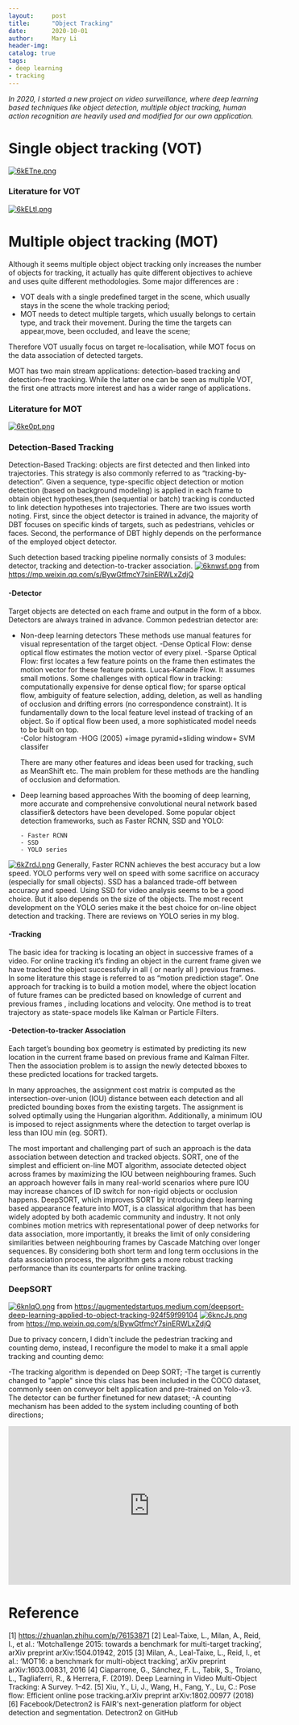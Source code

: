```yaml
---
layout:     post
title:      "Object Tracking"
date:       2020-10-01
author:     Mary Li
header-img:
catalog: true
tags:
- deep learning
- tracking
---
```

_In 2020, I started a new project on video surveillance, where deep learning based techniques like object detection, 
multiple object tracking, human action recognition are heavily used and modified for our own application._

# Single object tracking (VOT)
[![6kETne.png](https://s3.ax1x.com/2021/03/02/6kETne.png)](https://imgtu.com/i/6kETne)

### Literature for VOT

[![6kELtI.png](https://s3.ax1x.com/2021/03/02/6kELtI.png)](https://imgtu.com/i/6kELtI)

# Multiple object tracking (MOT)
Although it seems multiple object object tracking only increases the number of objects for tracking, 
it actually has quite different objectives to achieve and uses quite different methodologies. Some major differences are :
- VOT deals with a single predefined target in the scene, which usually stays in the scene the whole tracking period;
- MOT needs to detect multiple targets, which usually belongs to certain type, and track their movement. During the time 
  the targets can appear,move, been occluded,  and leave the scene;

Therefore VOT usually focus on target re-localisation, while MOT focus on the data association of detected targets.

MOT has two main stream applications: detection-based tracking and detection-free tracking. While the latter one can be 
seen as multiple VOT, the first one attracts more interest and has a wider range of applications. 

### Literature for MOT
[![6ke0pt.png](https://s3.ax1x.com/2021/03/02/6ke0pt.png)](https://imgtu.com/i/6ke0pt)

### Detection-Based Tracking
Detection-Based Tracking: objects are first detected and then linked into trajectories. This strategy is also commonly 
referred to as “tracking-by-detection”. Given a sequence, type-specific object detection or motion detection (based on 
background modeling) is applied in each frame to obtain object hypotheses,then (sequential or batch) tracking is conducted 
to link detection hypotheses into trajectories. There are two issues worth noting. First, since the object detector is trained 
in advance, the majority of DBT focuses on specific kinds of targets, such as pedestrians, vehicles or faces. Second, the 
performance of DBT highly depends on the performance of the employed object detector.

Such detection based tracking pipeline normally consists of 3 modules: detector, tracking and detection-to-tracker association. 
[![6knwsf.png](https://s3.ax1x.com/2021/03/02/6knwsf.png)](https://imgtu.com/i/6knwsf)
from https://mp.weixin.qq.com/s/BywGtfmcY7sinERWLxZdjQ

#### -Detector
 Target objects are detected on each frame and output in the form of a bbox. Detectors are always trained in advance. Common pedestrian detector are:

- Non-deep learning detectors
      These methods use manual features for visual representation of the target object.
      -Dense Optical Flow: dense optical flow estimates the motion vector of every pixel.
     -Sparse Optical Flow: first locates a few feature points on the frame then estimates the motion vector for these feature points. Lucas‐Kanade Flow.  It assumes small motions. 
     Some challenges with optical flow in tracking: computationally expensive for dense optical flow; for sparse optical flow, ambiguity of feature selection, adding, deletion, as well as handling of occlusion and drifting errors (no correspondence constraint).  It is fundamentally down to the local feature level instead of tracking of an object. So if optical flow been used, a more sophisticated model needs to be built on top.  
      -Color histogram
      -HOG (2005) +image pyramid+sliding window+ SVM classifer 

    There are many other features and ideas been used for tracking, such as MeanShift etc. The main problem for these methods are the handling of occlusion and deformation. 
          
- Deep learning based approaches
    With the booming of deep learning, more accurate and comprehensive convolutional neural network based classifier& detectors have been developed. Some popular object detection frameworks, such as Faster RCNN, SSD and YOLO: 

      - Faster RCNN 
      - SSD 
      - YOLO series 

[![6kZrdJ.png](https://s3.ax1x.com/2021/03/02/6kZrdJ.png)](https://imgtu.com/i/6kZrdJ)
Generally, Faster RCNN achieves the best accuracy but a low speed. YOLO performs very well on speed with some sacrifice 
on accuracy (especially for small objects). SSD has a balanced trade-off between accuracy and speed. Using SSD for video
analysis seems to be a good choice. But it also depends on the size of the objects. The most recent development on the YOLO
series make it the best choice for on-line object detection and tracking. There are reviews on YOLO series in my blog.

#### -Tracking 
The basic idea for tracking is locating an object in successive frames of a video. For online tracking it’s finding an 
object in the current frame given we have tracked the object successfully in all ( or nearly all ) previous frames. 
In some literature this stage is referred to as “motion prediction stage”. One approach for tracking is to build a motion model, 
where the object location of future frames can be predicted based on knowledge of current and previous frames , including 
locations and velocity. One method is to treat trajectory as state-space models like Kalman or Particle Filters.

#### -Detection-to-tracker Association

Each target’s bounding box geometry is estimated by predicting its new location in the current frame based on previous frame 
and Kalman Filter. Then the association problem is to assign the newly detected bboxes to these predicted locations for tracked targets. 

In many approaches, the assignment cost matrix is computed as the intersection-over-union (IOU) distance between each detection 
and all predicted bounding boxes from the existing targets. The assignment is solved optimally using the Hungarian algorithm. 
Additionally, a minimum IOU is imposed to reject assignments where the detection to target overlap is less than IOU min (eg. SORT).

 The most important and challenging part of such an approach is the data association between detection and tracked objects.
 SORT, one of the simplest and efficient on-line MOT algorithm, associate detected object across frames by maximizing the 
 IOU between neighbouring frames. Such an approach however fails in many real-world scenarios where pure IOU may increase 
 chances of ID switch for non-rigid objects or occlusion happens. DeepSORT, which improves SORT by introducing deep learning
 based appearance feature into MOT, is a classical algorithm that has been widely adopted by both academic community and industry.
 It not only combines motion metrics with representational power of deep networks for data association, more importantly,
 it breaks the limit of only considering similarities between neighbouring frames by Cascade Matching over longer sequences.
 By considering both short term and long term occlusions in the data association process, the algorithm gets a more robust 
 tracking performance than its counterparts for online tracking. 

### DeepSORT
[![6knlqO.png](https://s3.ax1x.com/2021/03/02/6knlqO.png)](https://imgtu.com/i/6knlqO)
from https://augmentedstartups.medium.com/deepsort-deep-learning-applied-to-object-tracking-924f59f99104
[![6kncJs.png](https://s3.ax1x.com/2021/03/02/6kncJs.png)](https://imgtu.com/i/6kncJs)
from https://mp.weixin.qq.com/s/BywGtfmcY7sinERWLxZdjQ

Due to privacy concern, I didn't include the pedestrian tracking and counting demo, instead, I reconfigure the model to make
it a small apple tracking and counting demo:

-The tracking algorithm is depended on Deep SORT;
-The target is currently changed to "apple" since this class has been included in the COCO dataset, commonly seen on conveyor 
belt application and pre-trained on Yolo-v3. The detector can be further finetuned for new dataset;
-A counting mechanism has been added to the system including counting of both directions;

<iframe width="560" height="315" src="https://youtu.be/AShXxvh9Dps" frameborder="0" allow="autoplay; encrypted-media" allowfullscreen></iframe>
<div class="youtube-player" data-id="AShXxvh9Dps"></div>


# Reference
[1] https://zhuanlan.zhihu.com/p/76153871
[2] Leal-Taixe, L., Milan, A., Reid, I., et al.: ‘Motchallenge 2015: towards a benchmark for multi-target tracking’, arXiv preprint arXiv:1504.01942, 2015
[3] Milan, A., Leal-Taixe, L., Reid, I., et al.: ‘MOT16: a benchmark for multi-object tracking’, arXiv preprint arXiv:1603.00831, 2016
[4] Ciaparrone, G., Sánchez, F. L., Tabik, S., Troiano, L., Tagliaferri, R., & Herrera, F. (2019). Deep Learning in Video Multi-Object Tracking: A Survey. 1–42.
[5] Xiu, Y., Li, J., Wang, H., Fang, Y., Lu, C.: Pose flow: Efficient online pose tracking.arXiv preprint arXiv:1802.00977 (2018)
[6] Facebook/Detectron2 is FAIR's next-generation platform for object detection and segmentation. Detectron2 on GitHub